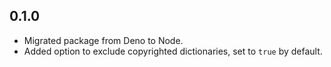 ## 0.1.0

- Migrated package from Deno to Node.
- Added option to exclude copyrighted dictionaries, set to `true` by default.
